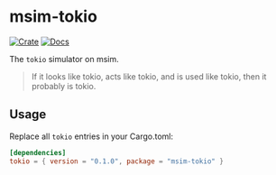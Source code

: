 # msim-tokio

[![Crate](https://img.shields.io/crates/v/msim-tokio.svg)](https://crates.io/crates/msim-tokio)
[![Docs](https://docs.rs/msim-tokio/badge.svg)](https://docs.rs/msim-tokio)

The `tokio` simulator on msim.

> If it looks like tokio, acts like tokio, and is used like tokio, then it probably is tokio.

## Usage

Replace all `tokio` entries in your Cargo.toml:

```toml
[dependencies]
tokio = { version = "0.1.0", package = "msim-tokio" }
```
